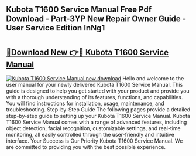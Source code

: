 ## Kubota T1600 Service Manual Free Pdf Download - Part-3YP New Repair Owner Guide - User Service Edition InNg1

# <h2><a href="http://bc60639.oget.top/?id=Kubota+T1600+Service+Manual">🔗Download New 👉🔴 Kubota T1600 Service Manual</a></h2>

[![Kubota T1600 Service Manual new download](https://i.imgur.com/5g1atiW.png)](http://bc60639.oget.top/?id=Kubota+T1600+Service+Manual)
Hello and welcome to the user manual for your newly delivered Kubota T1600 Service Manual. This guide is designed to help you get started with your product and provide you with a thorough understanding of its features, functions, and capabilities. You will find instructions for installation, usage, maintenance, and troubleshooting. Step-by-Step Guide The following pages provide a detailed step-by-step guide to setting up your Kubota T1600 Service Manual. Kubota T1600 Service Manual comes with a range of advanced features, including object detection, facial recognition, customizable settings, and real-time monitoring, all easily controlled through the user-friendly and intuitive interface. Your Success is Our Priority Kubota T1600 Service Manual. We are committed to providing you with the best possible experience.
